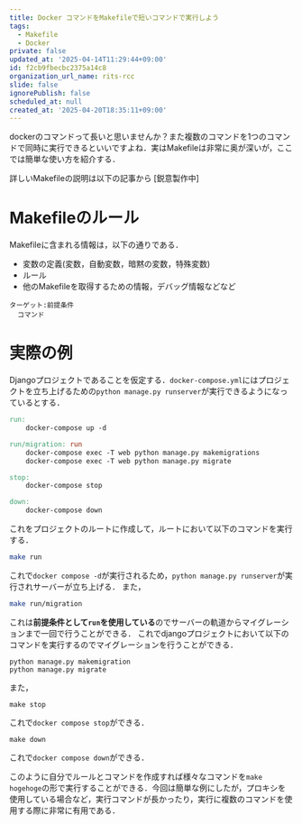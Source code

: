 ```yaml
---
title: Docker コマンドをMakefileで短いコマンドで実行しよう
tags:
  - Makefile
  - Docker
private: false
updated_at: '2025-04-14T11:29:44+09:00'
id: f2cb9fbecbc2375a14c8
organization_url_name: rits-rcc
slide: false
ignorePublish: false
scheduled_at: null
created_at: '2025-04-20T18:35:11+09:00'
---
```

dockerのコマンドって長いと思いませんか？また複数のコマンドを1つのコマンドで同時に実行できるといいですよね．実はMakefileは非常に奥が深いが，ここでは簡単な使い方を紹介する．

詳しいMakefileの説明は以下の記事から
[鋭意製作中]

# Makefileのルール
Makefileに含まれる情報は，以下の通りである．

 - 変数の定義(変数，自動変数，暗黙の変数，特殊変数)
 - ルール
 - 他のMakefileを取得するための情報，デバッグ情報などなど

```md:Makefileの文法
ターゲット:前提条件
  コマンド
```

# 実際の例
Djangoプロジェクトであることを仮定する．`docker-compose.yml`にはプロジェクトを立ち上げるための`python manage.py runserver`が実行できるようになっているとする．

```makefile
run:
    docker-compose up -d

run/migration: run
    docker-compose exec -T web python manage.py makemigrations
    docker-compose exec -T web python manage.py migrate

stop:
    docker-compose stop

down:
    docker-compose down
```
これをプロジェクトのルートに作成して，ルートにおいて以下のコマンドを実行する．
```bash
make run
```
これで`docker compose -d`が実行されるため，`python manage.py runserver`が実行されサーバーが立ち上げる．
また，
```bash
make run/migration
```
これは**前提条件として`run`を使用している**のでサーバーの軌道からマイグレーションまで一回で行うことができる．
これでdjangoプロジェクトにおいて以下のコマンドを実行するのでマイグレーションを行うことができる．
```
python manage.py makemigration
python manage.py migrate
```

また，
```
make stop
```
これで`docker compose stop`ができる．

```
make down
```
これで`docker compose down`ができる．



このように自分でルールとコマンドを作成すれば様々なコマンドを`make hogehoge`の形で実行することができる．今回は簡単な例にしたが，プロキシを使用している場合など，実行コマンドが長かったり，実行に複数のコマンドを使用する際に非常に有用である．
